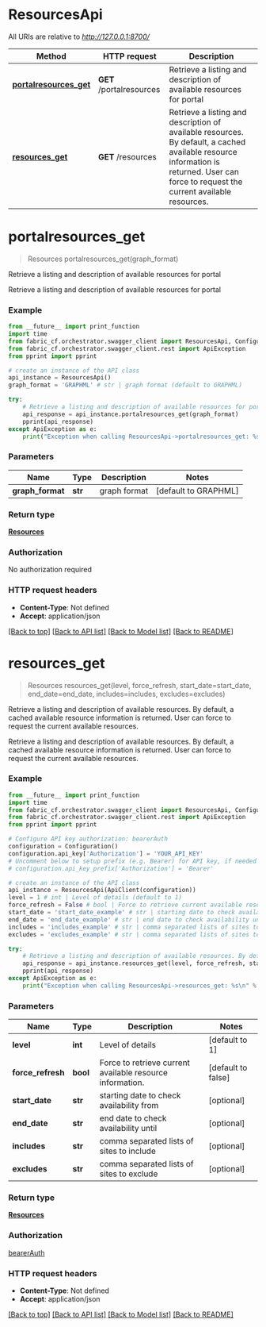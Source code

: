 # ResourcesApi

All URIs are relative to *http://127.0.0.1:8700/*

Method | HTTP request | Description
------------- | ------------- | -------------
[**portalresources_get**](ResourcesApi.md#portalresources_get) | **GET** /portalresources | Retrieve a listing and description of available resources for portal
[**resources_get**](ResourcesApi.md#resources_get) | **GET** /resources | Retrieve a listing and description of available resources. By default, a cached available resource information is returned. User can force to request the current available resources.

# **portalresources_get**
> Resources portalresources_get(graph_format)

Retrieve a listing and description of available resources for portal

Retrieve a listing and description of available resources for portal

### Example
```python
from __future__ import print_function
import time
from fabric_cf.orchestrator.swagger_client import ResourcesApi, Configuration, ApiClient
from fabric_cf.orchestrator.swagger_client.rest import ApiException
from pprint import pprint

# create an instance of the API class
api_instance = ResourcesApi()
graph_format = 'GRAPHML' # str | graph format (default to GRAPHML)

try:
    # Retrieve a listing and description of available resources for portal
    api_response = api_instance.portalresources_get(graph_format)
    pprint(api_response)
except ApiException as e:
    print("Exception when calling ResourcesApi->portalresources_get: %s\n" % e)
```

### Parameters

Name | Type | Description  | Notes
------------- | ------------- | ------------- | -------------
 **graph_format** | **str**| graph format | [default to GRAPHML]

### Return type

[**Resources**](Resources.md)

### Authorization

No authorization required

### HTTP request headers

 - **Content-Type**: Not defined
 - **Accept**: application/json

[[Back to top]](#) [[Back to API list]](../README.md#documentation-for-api-endpoints) [[Back to Model list]](../README.md#documentation-for-models) [[Back to README]](../README.md)

# **resources_get**
> Resources resources_get(level, force_refresh, start_date=start_date, end_date=end_date, includes=includes, excludes=excludes)

Retrieve a listing and description of available resources. By default, a cached available resource information is returned. User can force to request the current available resources.

Retrieve a listing and description of available resources. By default, a cached available resource information is returned. User can force to request the current available resources.

### Example
```python
from __future__ import print_function
import time
from fabric_cf.orchestrator.swagger_client import ResourcesApi, Configuration, ApiClient
from fabric_cf.orchestrator.swagger_client.rest import ApiException
from pprint import pprint

# Configure API key authorization: bearerAuth
configuration = Configuration()
configuration.api_key['Authorization'] = 'YOUR_API_KEY'
# Uncomment below to setup prefix (e.g. Bearer) for API key, if needed
# configuration.api_key_prefix['Authorization'] = 'Bearer'

# create an instance of the API class
api_instance = ResourcesApi(ApiClient(configuration))
level = 1 # int | Level of details (default to 1)
force_refresh = False # bool | Force to retrieve current available resource information. (default to false)
start_date = 'start_date_example' # str | starting date to check availability from (optional)
end_date = 'end_date_example' # str | end date to check availability until (optional)
includes = 'includes_example' # str | comma separated lists of sites to include (optional)
excludes = 'excludes_example' # str | comma separated lists of sites to exclude (optional)

try:
    # Retrieve a listing and description of available resources. By default, a cached available resource information is returned. User can force to request the current available resources.
    api_response = api_instance.resources_get(level, force_refresh, start_date=start_date, end_date=end_date)
    pprint(api_response)
except ApiException as e:
    print("Exception when calling ResourcesApi->resources_get: %s\n" % e)
```

### Parameters

Name | Type | Description  | Notes
------------- | ------------- | ------------- | -------------
 **level** | **int**| Level of details | [default to 1]
 **force_refresh** | **bool**| Force to retrieve current available resource information. | [default to false]
 **start_date** | **str**| starting date to check availability from | [optional] 
 **end_date** | **str**| end date to check availability until | [optional] 
 **includes** | **str**| comma separated lists of sites to include | [optional] 
 **excludes** | **str**| comma separated lists of sites to exclude | [optional] 

### Return type

[**Resources**](Resources.md)

### Authorization

[bearerAuth](../README.md#bearerAuth)

### HTTP request headers

 - **Content-Type**: Not defined
 - **Accept**: application/json

[[Back to top]](#) [[Back to API list]](../README.md#documentation-for-api-endpoints) [[Back to Model list]](../README.md#documentation-for-models) [[Back to README]](../README.md)

